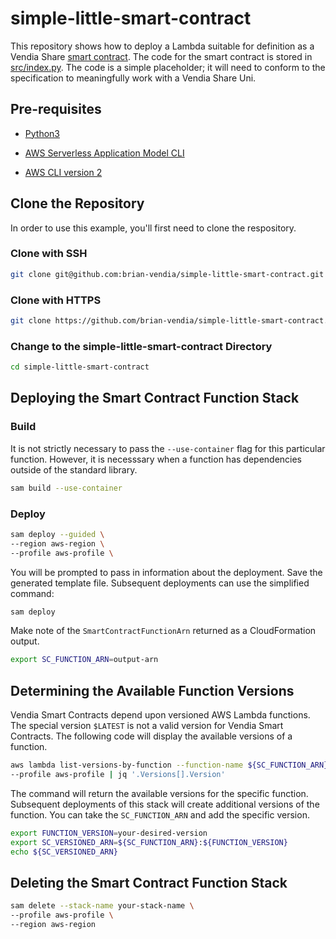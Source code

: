 # simple-little-smart-contract

This repository shows how to deploy a Lambda suitable for definition as a Vendia Share [smart contract](https://www.vendia.net/docs/share/smart-contracts). The code for the smart contract is stored in [src/index.py](./src/index.py). The code is a simple placeholder; it will need to conform to the specification to meaningfully work with a Vendia Share Uni.

## Pre-requisites

* [Python3](https://www.python.org/download)

* [AWS Serverless Application Model CLI](https://docs.aws.amazon.com/serverless-application-model/latest/developerguide/serverless-sam-cli-install.html)

* [AWS CLI version 2](https://docs.aws.amazon.com/cli/latest/userguide/install-cliv2.html)

## Clone the Repository

In order to use this example, you'll first need to clone the respository.

### Clone with SSH

```bash
git clone git@github.com:brian-vendia/simple-little-smart-contract.git
```

### Clone with HTTPS

```bash
git clone https://github.com/brian-vendia/simple-little-smart-contract.git
```

### Change to the simple-little-smart-contract Directory

```bash
cd simple-little-smart-contract
```

## Deploying the Smart Contract Function Stack

### Build

It is not strictly necessary to pass the `--use-container` flag for this particular function. However, it is necesssary when a function has dependencies outside of the standard library.

```bash
sam build --use-container
```

### Deploy

```bash
sam deploy --guided \
--region aws-region \
--profile aws-profile \
```

You will be prompted to pass in information about the deployment. Save the generated template file. Subsequent deployments can use the simplified command:

```bash
sam deploy
```

Make note of the `SmartContractFunctionArn` returned as a CloudFormation output.

```bash
export SC_FUNCTION_ARN=output-arn
```

## Determining the Available Function Versions

Vendia Smart Contracts depend upon versioned AWS Lambda functions. The special version `$LATEST` is not a valid version for Vendia Smart Contracts. The following code will display the available versions of a function.

```bash
aws lambda list-versions-by-function --function-name ${SC_FUNCTION_ARN} \
--profile aws-profile | jq '.Versions[].Version'
```

The command will return the available versions for the specific function. Subsequent deployments of this stack will create additional versions of the function. You can take the `SC_FUNCTION_ARN` and add the specific version.

```bash
export FUNCTION_VERSION=your-desired-version
export SC_VERSIONED_ARN=${SC_FUNCTION_ARN}:${FUNCTION_VERSION}
echo ${SC_VERSIONED_ARN}
```

## Deleting the Smart Contract Function Stack

```bash
sam delete --stack-name your-stack-name \
--profile aws-profile \
--region aws-region
```
